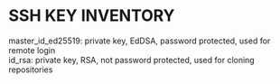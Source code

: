 # SSH KEY INVENTORY

master_id_ed25519: private key, EdDSA, password protected, used for remote login 	 
id_rsa: private key, RSA, not password protected, used for cloning repositories 
